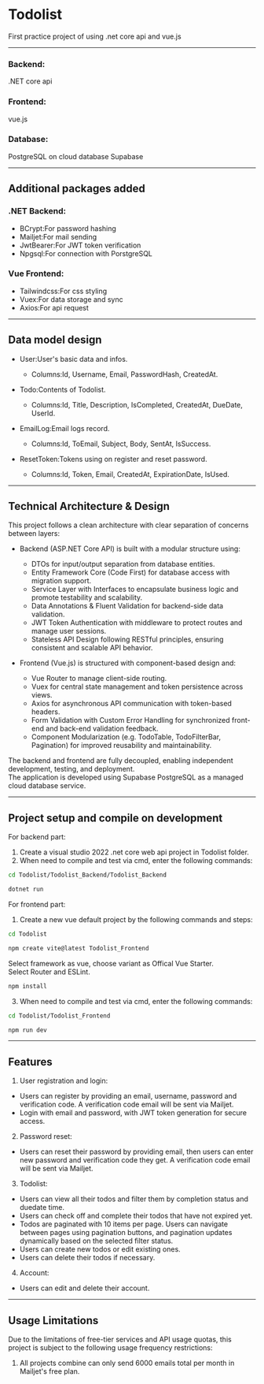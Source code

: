 # Todolist
First practice project of using .net core api and vue.js  

-----
### Backend:
.NET core api  
### Frontend:
vue.js  
### Database:
PostgreSQL on cloud database Supabase  

-----
## Additional packages added
### .NET Backend:
- BCrypt:For password hashing
- Mailjet:For mail sending
- JwtBearer:For JWT token verification
- Npgsql:For connection with PorstgreSQL
  
### Vue Frontend:
- Tailwindcss:For css styling
- Vuex:For data storage and sync
- Axios:For api request

-----
## Data model design
- User:User's basic data and infos.
  - Columns:Id, Username, Email, PasswordHash, CreatedAt.  
  
- Todo:Contents of Todolist.
  - Columns:Id, Title, Description, IsCompleted, CreatedAt, DueDate, UserId.  
  
- EmailLog:Email logs record.
  - Columns:Id, ToEmail, Subject, Body, SentAt, IsSuccess.
  
- ResetToken:Tokens using on register and reset password.
  - Columns:Id, Token, Email, CreatedAt, ExpirationDate, IsUsed.

-----
## Technical Architecture & Design
This project follows a clean architecture with clear separation of concerns between layers:
  
- Backend (ASP.NET Core API) is built with a modular structure using:
  - DTOs for input/output separation from database entities.
  - Entity Framework Core (Code First) for database access with migration support.
  - Service Layer with Interfaces to encapsulate business logic and promote testability and scalability.
  - Data Annotations & Fluent Validation for backend-side data validation.
  - JWT Token Authentication with middleware to protect routes and manage user sessions.
  - Stateless API Design following RESTful principles, ensuring consistent and scalable API behavior.
  
- Frontend (Vue.js) is structured with component-based design and:
  - Vue Router to manage client-side routing.
  - Vuex for central state management and token persistence across views.
  - Axios for asynchronous API communication with token-based headers.
  - Form Validation with Custom Error Handling for synchronized front-end and back-end validation feedback.
  - Component Modularization (e.g. TodoTable, TodoFilterBar, Pagination) for improved reusability and maintainability.
  
The backend and frontend are fully decoupled, enabling independent development, testing, and deployment.  
The application is developed using Supabase PostgreSQL as a managed cloud database service.

-----
## Project setup and compile on development
For backend part:  
1. Create a visual studio 2022 .net core web api project in Todolist folder.
2. When need to compile and test via cmd, enter the following commands:  
```sh
cd Todolist/Todolist_Backend/Todolist_Backend
```  
```sh
dotnet run
```  
  
For frontend part:  
1. Create a new vue default project by the following commands and steps:  
```sh
cd Todolist
```  
```sh
npm create vite@latest Todolist_Frontend
```  
Select framework as vue, choose variant as Offical Vue Starter.  
Select Router and ESLint.  
```sh
npm install
```  

3. When need to compile and test via cmd, enter the following commands:  
```sh
cd Todolist/Todolist_Frontend
```  
```sh
npm run dev
```  

-----
## Features
1. User registration and login:
  - Users can register by providing an email, username, password and verification code. A verification code email will be sent via Mailjet.
  - Login with email and password, with JWT token generation for secure access.
  
2. Password reset:
  - Users can reset their password by providing email, then users can enter new password and verification code they get. A verification code email will be sent via Mailjet.
  
3. Todolist:
  - Users can view all their todos and filter them by completion status and duedate time.
  - Users can check off and complete their todos that have not expired yet.
  - Todos are paginated with 10 items per page. Users can navigate between pages using pagination buttons, and pagination updates dynamically based on the selected filter status.
  - Users can create new todos or edit existing ones.
  - Users can delete their todos if necessary.
  
4. Account:
  - Users can edit and delete their account.

-----
## Usage Limitations
Due to the limitations of free-tier services and API usage quotas, this project is subject to the following usage frequency restrictions:  
1. All projects combine can only send 6000 emails total per month in Mailjet's free plan.
